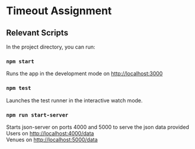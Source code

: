# Timeout Assignment

## Relevant Scripts

In the project directory, you can run:

### `npm start`
Runs the app in the development mode on [http://localhost:3000](http://localhost:3000)<br />

### `npm test`
Launches the test runner in the interactive watch mode.<br />

### `npm run start-server`

Starts json-server on ports 4000 and 5000 to serve the json data provided<br />
Users on [http://localhost:4000/data](http://localhost:4000/data)<br />
Venues on [http://localhost:5000/data](http://localhost:5000/data)<br />